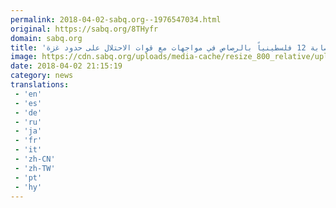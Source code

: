 ```yaml
---
permalink: 2018-04-02-sabq.org--1976547034.html
original: https://sabq.org/8THyfr
domain: sabq.org
title: 'إصابة 12 فلسطينياً بالرصاص في مواجهات مع قوات الاحتلال على حدود غزة'
image: https://cdn.sabq.org/uploads/media-cache/resize_800_relative/uploads/material-file/5ac29b08059c6048c396354b/5ac29afc41bbd.jpg
date: 2018-04-02 21:15:19
category: news
translations: 
 - 'en'
 - 'es'
 - 'de'
 - 'ru'
 - 'ja'
 - 'fr'
 - 'it'
 - 'zh-CN'
 - 'zh-TW'
 - 'pt'
 - 'hy'
---
```


